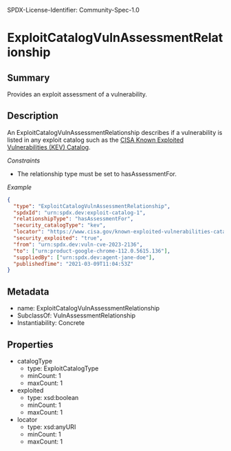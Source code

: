 SPDX-License-Identifier: Community-Spec-1.0

# ExploitCatalogVulnAssessmentRelationship

## Summary

Provides an exploit assessment of a vulnerability.

## Description

An ExploitCatalogVulnAssessmentRelationship describes if a vulnerability is
listed in any exploit catalog such as the
[CISA Known Exploited Vulnerabilities (KEV) Catalog](https://www.cisa.gov/known-exploited-vulnerabilities-catalog).

*Constraints*

- The relationship type must be set to hasAssessmentFor.

*Example*

```json
{
  "type": "ExploitCatalogVulnAssessmentRelationship",
  "spdxId": "urn:spdx.dev:exploit-catalog-1",
  "relationshipType": "hasAssessmentFor",
  "security_catalogType": "kev",
  "locator": "https://www.cisa.gov/known-exploited-vulnerabilities-catalog",
  "security_exploited": "true",
  "from": "urn:spdx.dev:vuln-cve-2023-2136",
  "to": ["urn:product-google-chrome-112.0.5615.136"],
  "suppliedBy": ["urn:spdx.dev:agent-jane-doe"],
  "publishedTime": "2021-03-09T11:04:53Z"
}
```

## Metadata

- name: ExploitCatalogVulnAssessmentRelationship
- SubclassOf: VulnAssessmentRelationship
- Instantiability: Concrete

## Properties

- catalogType
  - type: ExploitCatalogType
  - minCount: 1
  - maxCount: 1
- exploited
  - type: xsd:boolean
  - minCount: 1
  - maxCount: 1
- locator
  - type: xsd:anyURI
  - minCount: 1
  - maxCount: 1

